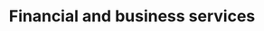 ---
layout: default
title:  "Financial and business services"
category: sectors
summary: ""
index: 3
frontpage: yes
parent: sectors
permalink: /sectors/financial-and-business/
prev: { title: "Technology", url: "/sectors/technology/"}
next: { title: "Science", url: "/sectors/science/"}
---